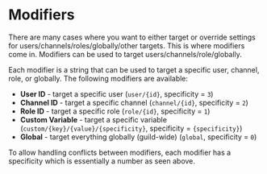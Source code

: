 # Modifiers

There are many cases where you want to either target or override settings for users/channels/roles/globally/other targets. This is where modifiers come in. Modifiers can be used to target users/channels/role/globally.

Each modifier is a string that can be used to target a specific user, channel, role, or globally. The following modifiers are available:

- **User ID** - target a specific user (``user/{id}``, specificity = ``3``)
- **Channel ID** - target a specific channel (``channel/{id}``, specificity = ``2``)
- **Role ID** - target a specific role (``role/{id}``, specificity = ``1``)
- **Custom Variable** - target a specific variable (``custom/{key}/{value}/{specificity}``, specificity = ``{specificity}``)
- **Global** - target everything globally (guild-wide) (``global``, specificity = ``0``)

To allow handling conflicts between modifiers, each modifier has a specificity which is essentially a number as seen above.